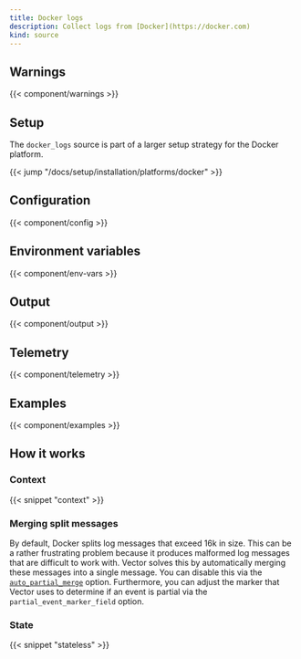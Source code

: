 ```yaml
---
title: Docker logs
description: Collect logs from [Docker](https://docker.com)
kind: source
---
```


## Warnings

{{< component/warnings >}}

## Setup

The `docker_logs` source is part of a larger setup strategy for the Docker platform.

{{< jump "/docs/setup/installation/platforms/docker" >}}

## Configuration

{{< component/config >}}

## Environment variables

{{< component/env-vars >}}

## Output

{{< component/output >}}

## Telemetry

{{< component/telemetry >}}

## Examples

{{< component/examples >}}

## How it works

### Context

{{< snippet "context" >}}

### Merging split messages

By default, Docker splits log messages that exceed 16k in size. This can be a rather frustrating problem because it produces malformed log messages that are difficult to work with. Vector solves this by automatically merging these messages into a single message. You can disable this via the [`auto_partial_merge`](#auto_partial_merge) option. Furthermore, you can adjust the marker that Vector uses to determine if an event is partial via the `partial_event_marker_field` option.

### State

{{< snippet "stateless" >}}
